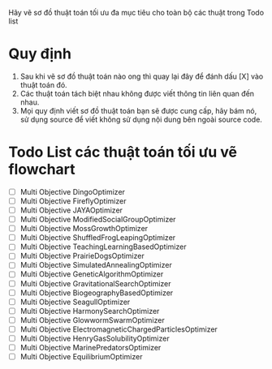 Hãy vẽ sơ đồ thuật toán tối ưu đa mục tiêu cho toàn bộ các thuật trong Todo list

# Quy định 
1. Sau khi vẽ sơ đồ thuật toán nào  ong thì quay lại đây để đánh dấu [X] vào thuật toán đó.
2. Các thuật toán tách biệt nhau không được viết thông tin liên quan đến nhau. 
3. Mọi quy định viết sơ đồ thuật toán bạn sẽ được cung cấp, hãy bám nó, sử dụng source để viết không sử dụng nội dung bên ngoài source code. 

# Todo List các thuật toán tối ưu vẽ flowchart
- [ ] Multi Objective DingoOptimizer
- [ ] Multi Objective FireflyOptimizer
- [ ] Multi Objective JAYAOptimizer
- [ ] Multi Objective ModifiedSocialGroupOptimizer
- [ ] Multi Objective MossGrowthOptimizer
- [ ] Multi Objective ShuffledFrogLeapingOptimizer
- [ ] Multi Objective TeachingLearningBasedOptimizer
- [ ] Multi Objective PrairieDogsOptimizer
- [ ] Multi Objective SimulatedAnnealingOptimizer
- [ ] Multi Objective GeneticAlgorithmOptimizer
- [ ] Multi Objective GravitationalSearchOptimizer
- [ ] Multi Objective BiogeographyBasedOptimizer
- [ ] Multi Objective SeagullOptimizer
- [ ] Multi Objective HarmonySearchOptimizer
- [ ] Multi Objective GlowwormSwarmOptimizer
- [ ] Multi Objective ElectromagneticChargedParticlesOptimizer
- [ ] Multi Objective HenryGasSolubilityOptimizer
- [ ] Multi Objective MarinePredatorsOptimizer
- [ ] Multi Objective EquilibriumOptimizer
